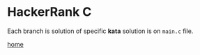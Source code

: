 # HackerRank C

Each branch is solution of specific **kata** solution is on `main.c` file.

[home](https://github.com/nicolaskruger/hackerhank_c/tree/main)